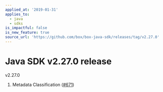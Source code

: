 ```yaml
---
applied_at: '2019-01-31'
applies_to:
  - java
  - sdks
is_impactful: false
is_new_feature: true
source_url: 'https://github.com/box/box-java-sdk/releases/tag/v2.27.0'
---
```


# Java SDK v2.27.0 release

v2.27.0
1. Metadata Classification ([#671](https://github.com/box/box-java-sdk/pull/671))